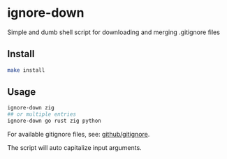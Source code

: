 # ignore-down

Simple and dumb shell script for downloading and merging .gitignore files

## Install

```bash
make install
```

## Usage

```bash
ignore-down zig
## or multiple entries
ignore-down go rust zig python
```

For available gitignore files, see: [github/gitignore](https://github.com/github/gitignore).

The script will auto capitalize input arguments.
